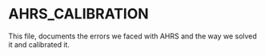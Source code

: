 # AHRS_CALIBRATION
This file, documents the errors we faced with AHRS and the way we solved it and calibrated it.
